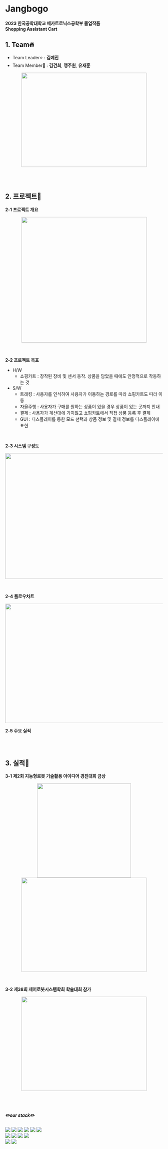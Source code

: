 # Jangbogo 
**2023 한국공학대학교 메카트로닉스공학부 졸업작품**  
**Shopping Assistant Cart**  
  
## 1. Team🔥 
  + Team Leader⭐ : **김예진**
  + Team Member🌙 : **김건희**, **맹주원**, **유재훈**  
<p align="center">
  <img src=https://github.com/krjsgml/jangbogo/assets/95139209/96ce8de9-78a7-4a79-b052-8871846cdfd9 width="400" height="300">
</p>  
<br><br>

## 2. 프로젝트🤖  
**2-1 프로젝트 개요**  
<p align="center">
  <img src="https://github.com/krjsgml/jangbogo/assets/95139209/78f445d7-408e-4f28-9422-662072deaa8e" width="400" height="400">
</p>
<br>

**2-2 프로젝트 목표**  
* H/W  
  - 쇼핑카트 : 장착된 장비 및 센서 동작. 상품을 담았을 때에도 안정적으로 작동하는 것
* S/W
  - 트래킹 : 사용자를 인식하여 사용자가 이동하는 경로를 따라 쇼핑카트도 따라 이동
  - 자율주행 : 사용자가 구매를 원하는 상품이 있을 경우 상품이 있는 곳까지 안내
  - 결제 : 사용자가 계산대에 가지않고 쇼핑카트에서 직접 상품 등록 후 결제
  - GUI : 디스플레이를 통한 모드 선택과 상품 정보 및 결제 정보를 디스플레이에 표현
<br>

**2-3 시스템 구성도**
<p align="center">
  <img src="https://github.com/krjsgml/jangbogo/assets/95139209/6ddb2ce8-be72-4907-bf26-df74a90a7261" width="700" height="400">
</p>
<br>

**2-4 플로우차트**  
<p align="center">
  <img src="https://github.com/krjsgml/jangbogo/assets/95139209/296a0a25-1d98-46ce-ae07-d5ce162bf5dc" width="550" height="380">
<br>

**2-5 주요 실적**  

<br><br>

## 3. 실적👑
**3-1 제2회 지능형로봇 기술활용 아이디어 경진대회 금상**
<p align="center">
  <span>
    <img src="https://github.com/krjsgml/jangbogo/assets/95139209/1f990f85-c123-4136-b2c2-6db6fff1b7ba" width="300" height="300">
  </span>
  <span>
    <img src="https://github.com/krjsgml/jangbogo/assets/95139209/0e68cc8b-834e-4780-8a22-78d9975e0517" width="400" height="300">
  </span>
</p>
<br>

**3-2 제38회 제어로봇시스템학회 학술대회 참가**
<p align="center">
  <img src="https://github.com/krjsgml/jangbogo/assets/95139209/1cda65f7-a14d-43ce-895e-56f0d959f80a" width="400" height="300">
</p>

<br><br>
##### ✏️our stack✏️
  <span>
    <img src="https://img.shields.io/badge/Python-3776AB?style=for-the-badge&logo=Python&logoColor=white">
  </span>
  <span>
    <img src="https://img.shields.io/badge/OpenCV-5C3EE8?style=for-the-badge&logo=OpenCV&logoColor=white">
  </span>
  <span>
    <img src="https://img.shields.io/badge/Qt-41CD52?style=for-the-badge&logo=Qt&logoColor=white">
  </span>
  <span>
    <img src="https://img.shields.io/badge/ROS-22314E?style=for-the-badge&logo=ROS&logoColor=white">
  </span>
  <span>
    <img src="https://img.shields.io/badge/C-A8B9CC?style=for-the-badge&logo=c&logoColor=black"/>
  </span>
  <span>
    <img src="https://img.shields.io/badge/Linux-FCC624?style=for-the-badge&logo=Linux&logoColor=black"/>
  </span>
  <br>
  <span>
    <img src="https://img.shields.io/badge/Visual Studio-5C2D91?style=for-the-badge&logo=Visual Studio&logoColor=white"/>
  </span>
  <span>
    <img src="https://img.shields.io/badge/Visual Studio Code-007ACC?style=for-the-badge&logo=Visual Studio Code&logoColor=white"/>
  </span>
  <span>
    <img src="https://img.shields.io/badge/GitHub-181717?style=for-the-badge&logo=GitHub&logoColor=white"/>
  </span>
  <span>
    <img src="https://img.shields.io/badge/Git-F05032?style=for-the-badge&logo=Git&logoColor=white"/>
  </span>
  <br>
  <span>
    <img src="https://img.shields.io/badge/Raspberry Pi-A22846?style=for-the-badge&logo=Raspberry Pi&logoColor=white"/>
  </span>
  <span>
    <img src="https://img.shields.io/badge/Arduino-00979D?style=for-the-badge&logo=Arduino&logoColor=black"/>
  </span>
  



